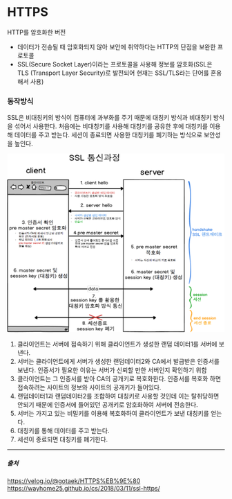 # HTTPS 
HTTP를 암호화한 버전
- 데이터가 전송될 때 암호화되지 않아 보안에 취약하다는 HTTP의 단점을 보완한 프로토콜
- SSL(Secure Socket Layer)이라는 프로토콜을 사용해 정보를 암호화(SSL은 TLS (Transport Layer Security)로 발전되어 현재는 SSL/TLS라는 단어를 혼용해서 사용)

### 동작방식
SSL은 비대칭키의 방식이 컴퓨터에 과부화를 주기 때문에 대칭키 방식과 비대칭키 방식을 섞어서 사용한다.
처음에는 비대칭키를 사용해 대칭키를 공유한 후에 대칭키를 이용해 데이터를 주고 받는다. 세션이 종료되면 사용한 대칭키를 폐기하는 방식으로 보안성을 높인다.

![ssl_communication](../image/ssl_communication.png)

1. 클라이언트는 서버에 접속하기 위해 클라이언트가 생성한 랜덤 데이터1를 서버에 보낸다.
2. 서버는 클라이언트에게 서버가 생성한 랜덤데이터2와 CA에서 발급받은 인증서를 보낸다. 인증서가 필요한 이유는 서버가 신뢰할 만한 서버인지 확인하기 위함
3. 클라이언트는 그 인증서를 받아 CA의 공개키로 복호화한다. 인증서를 복호화 하면 접속하려는 사이트의 정보와 사이트의 공개키가 들어있다.
4. 랜덤데이터1과 랜덤데이터2를 조합하여 대칭키로 사용할 것인데 이는 탈취당하면 안되기 때문에 인증서에 들어있던 공개키로 암호화하여 서버에 전송한다.
5. 서버는 가지고 있는 비밀키를 이용해 복호화하여 클라이언트가 보낸 대칭키를 얻는다.
6. 대칭키를 통해 데이터를 주고 받는다.
7. 세션이 종료되면 대칭키를 폐기한다.
---

##### 출처
https://velog.io/@gotaek/HTTPS%EB%9E%80
https://wayhome25.github.io/cs/2018/03/11/ssl-https/